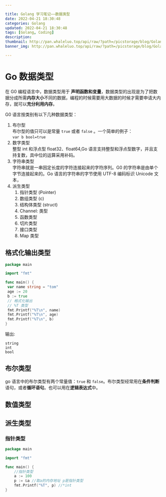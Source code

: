 ```yaml
---

title: Golang 学习笔记——数据类型
date: 2022-04-21 18:30:48
categories: Golang
updated: 2022-04-21 18:30:48
tags: [Golang, Coding]
description:
thumbnail: http://pan.whaleluo.top/api/raw/?path=/picstorage/blog/Golang/icon_img.png
banner_img: http://pan.whaleluo.top/api/raw/?path=/picstorage/blog/Golang/icon_img.png

---
```


# Go 数据类型

在 G0 编程语言中，数据类型用于 **声明函数和变量**，数据类型的出现是为了把数据分成所需**内存大小**不同的数据，编程的时候需要用大数据的时候才需要申请大内存，就可以**充分利用内存**。

G0 语言按类别有以下几种数据类型：

1. 布尔型  
   布尔型的值只可以是常量 `true` 或者 `false` 。一个简单的例子：  
   `var b bool=true`
2. 数字类型  
   整型 int 和浮点型 float32、float64,Go 语言支持整型和浮点型数字，并且支持复数，具中位的运算采用补码。
3. 字符串类型  
   字符串就是一串因定长度的字符连接起来的字符序列。G0 的字符串是由单个字节连接起来的。Go 语言的字符串的字节使用 UTF-8 编码标识 Unicode 文本，
4. 派生类型
   1. 指针类型 (Pointer)
   2. 数组类型 (c)
   3. 结构体类型 (struct)
   4. Channel: 类型
   5. 函数类型
   6. 切片类型
   7. 接口类型
   8. Map 类型

## 格式化输出类型

```go
package main

import "fmt"

func main() {
 var name string = "tom"
 age := 20
 b := true
 // 格式化输出
 // %T 类型
 fmt.Printf("%T\n", name)
 fmt.Printf("%T\n", age)
 fmt.Printf("%T\n", b)
}
```

输出:

```shell
string
int
bool
```

## 布尔类型

go 语言中的布尔类型有两个常量值：`true` 和 `false`。布尔类型经常用在**条件判断**语句，或者**循环语句**。也可以用在**逻辑表达式**中。

## 数值类型

## 派生类型

### 指针类型

```go
package main

import "fmt"

func main() {
    //指针类型
    a := 100
    p := &a //取a的内存地址 p是指针类型
    fmt.Printf("%T", p) //*int
}
```
